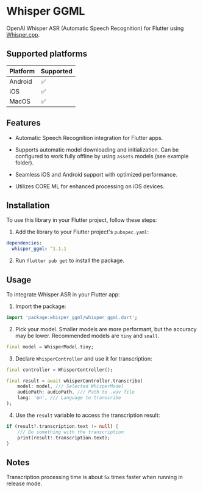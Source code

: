 
# Whisper GGML



OpenAI Whisper ASR (Automatic Speech Recognition) for Flutter using [Whisper.cpp](https://github.com/ggerganov/whisper.cpp).




## Supported platforms


| Platform  | Supported |
|-----------|-----------|
| Android   | ✅        |
| iOS       | ✅        |
| MacOS     | ✅        |





## Features



- Automatic Speech Recognition integration for Flutter apps.

- Supports automatic model downloading and initialization. Can be configured to work fully offline by using `assets` models (see example folder).

- Seamless iOS and Android support with optimized performance.

- Utilizes CORE ML for enhanced processing on iOS devices.



## Installation



To use this library in your Flutter project, follow these steps:



1. Add the library to your Flutter project's `pubspec.yaml`:

```yaml
dependencies:
  whisper_ggml: ^1.1.1
```

2. Run `flutter pub get` to install the package.



## Usage



To integrate Whisper ASR in your Flutter app:



1. Import the package:

```dart
import 'package:whisper_ggml/whisper_ggml.dart';
```



2. Pick your model. Smaller models are more performant, but the accuracy may be lower. Recommended models are `tiny` and `small`.

```dart
final model = WhisperModel.tiny;
```

3. Declare `WhisperController` and use it for transcription:

```dart
final controller = WhisperController();

final result = await whisperController.transcribe(
    model: model, /// Selected WhisperModel
    audioPath: audioPath, /// Path to .wav file
    lang: 'en', /// Language to transcribe
);
```

4. Use the `result` variable to access the transcription result:

```dart
if (result?.transcription.text != null) {
    /// Do something with the transcription
    print(result!.transcription.text);
}
```



## Notes



Transcription processing time is about `5x` times faster when running in release mode.

